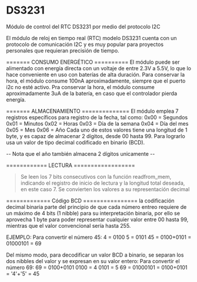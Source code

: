 # DS3231
Módulo de control del RTC DS3231 por medio del protocolo I2C

El módulo de reloj en tiempo real (RTC) modelo DS3231 cuenta con un protocolo de comunicación I2C y es muy popular para proyectos personales que requieran precisión de tiempo.

======= CONSUMO ENERGÉTICO ==========
El módulo puede ser alimentado con energía directa con un voltaje de entre 2.3V a 5.5V, lo que lo hace conveniente en uso con baterías de alta duración.
  Para conservar la hora, el módulo consume 100nA aproximadamente, siempre que el puerto i2c no esté activo.
  Pra conservar la hora, el módulo consume aproximadamente 3uA de la batería, en caso que el controlador pierda energía.

======= ALMACENAMIENTO ==============
El módulo emplea 7 registros específicos para registro de la fecha, tal como:
  0x00 = Segundos
  0x01 = Minutos
  0x02 = Horas
  0x03 = Día de la semana
  0x04 = Día del mes
  0x05 = Mes
  0x06 = Año
Cada uno de estos valores tiene una longitud de 1 byte, y es capaz de almacenar 2 dígitos, desde 00 hasta 99.
Para lograrlo usa un valor de tipo decimal codificado en binario (BCD).

-- Nota que el año también almacena 2 dígitos unicamente --

============ LECTURA ==================
> Se leen los 7 bits consecutivos con la función readfrom_mem, indicando el registro de inicio de lectura y la longitud total deseada, en este caso 7.
> Se convierten los valores a su representación decimal

============= Código BCD ================
la codificación decimal binaria parte del principio de que cada número entreo requiere de un máximo de 4 bits (1 nibble) para su interpretación binaria, por ello se aprovecha 1 byte para poder representar cualquier valor entre 00 hasta 99, mientras que el valor convencional sería hasta 255.

EJEMPLO:
  Para convertir el número 45:
    4 = 0100
    5 = 0101
    45 = 0100+0101 = 01000101 = 69

Del mismo modo, para decodificar un valor BCD a binario, se separan los dos nibbles del valor y se expresan en su valor entero:
  Para convertir el número 69:
    69 = 0100+0101
    0100 = 4
    0101 = 5
    69 = 01000101 = 0100+0101 = '4'+'5' = 45

